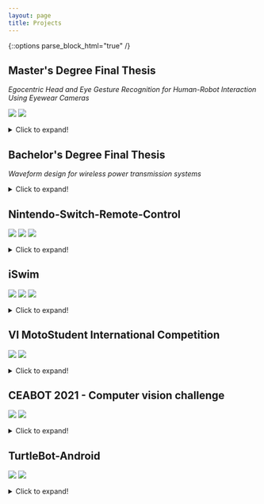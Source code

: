 ```yaml
---
layout: page
title: Projects
---
```


{::options parse_block_html="true" /}


## Master's Degree Final Thesis

_Egocentric Head and Eye Gesture Recognition for Human-Robot Interaction Using Eyewear Cameras_

![](https://img.shields.io/badge/Code-Python-informational?style=flat-square&logo=python&logoColor=white&color=3776AB) ![](https://img.shields.io/badge/Code-PyTorch-informational?style=flat-square&logo=pytorch&logoColor=white&color=EE4C2C)

<details>
  <summary>Click to expand!</summary>

  <p>In this thesis, I created a set of well-defined head and eye gestures that can be performed by disabled and mobility-impaired users. Then, a neural network for gesture recognition is presented. The neural network has been trained for five different gestures, with promising results (>90% recognition accuracy).</p>

  <p>This neural network uses an existing convolutional neural network (CNN) for homography estimation in image pairs, and a custom Long Short-Term Memory (LSTM) module for temporal sequence processing. The head and eye images are acquired from a Pupil Core headset, and the recognition model runs in real-time on a low-end PC. While we have envisioned this system for seamless and accesible Human-Robot Interaction (HRI), this technology opens the door to other promising applications.</p>
</details>

## Bachelor's Degree Final Thesis

_Waveform design for wireless power transmission systems_

<details>
  <summary>Click to expand!</summary>

  <p>In this work, the effect of saturation in the power amplifier (PA) of a power beacon is studied. It is shown via simulation that, when this effect is taken into account, the optimal waveforms are not those with a high Peak-to-Average Power Ratio (PAPR). Indeed, these waveforms are severely degraded by the PA saturation, and other waveforms and backoff parameters provide higher efficiency in wireless power transmission. These results differ from the common belief in the literature, and show that efficiency gains can be obtained with optimally-designed waveforms.</p>
</details>

## Nintendo-Switch-Remote-Control

![](https://img.shields.io/badge/Code-Java-informational?style=flat-square&logo=Java&logoColor=white&color=b07219) ![](https://img.shields.io/badge/Code-C-informational?style=flat-square&logo=c&logoColor=white&color=A8B9CC) ![](https://img.shields.io/badge/Code-WebRTC-informational?style=flat-square&logo=webrtc&logoColor=white&color=333333)

<details>
  <summary>Click to expand!</summary>

  <p>Software that allows remote play for Nintendo Switch. Built from scratch, currently supports sending controller input from one computer to another and playing games remotely. I'm currently finishing a WebRTC implementation that will include real-time audio and video streaming, thus allowing full remote play for the Nintendo Switch. It's the same technology used by streaming services such as Stadia, but open source!</p>

  <p>The project is divided into two parts: a GUI for both the client and server computers (programmed in JavaFx) and an Atmel firmware that can be flashed to an Arduino board and emulates a Nintendo Switch Pro Controller. To the best of my knowledge, it's the one and only firmware available for Atmel microcontrollers that reverse engineers the Pro Controller (some efforts have been made for the Horipad S, which has limited features).</p>

  <p>Source code available on [GitHub](https://github.com/javmarina/Nintendo-Switch-Remote-Control).</p>
</details>

## iSwim

![](https://img.shields.io/badge/Code-Android-informational?style=flat-square&logo=Android&logoColor=white&color=3DDC84) ![](https://img.shields.io/badge/Code-Java-informational?style=flat-square&logo=Java&logoColor=white&color=b07219) ![](https://img.shields.io/badge/Code-Kotlin-informational?style=flat-square&logo=kotlin&logoColor=white&color=0095D5)

<details>
  <summary>Click to expand!</summary>

  <p>An Android app that I started developing as I was learning Java and Android development (2014). While still in development (and will continue for the foreseeable future), it has slowly taken shape over time. I have tried to keep up to the new Android development techniques, and arguably the biggest lessons derive from my initial and innocent mistakes (for the record, I still hate the activity lifecycle).</p>
</details>

## VI MotoStudent International Competition

![](https://img.shields.io/badge/Code-C++-informational?style=flat-square&logo=cplusplus&logoColor=white&color=00599C) ![](https://img.shields.io/badge/Design-STM-informational?style=flat-square&logo=stmicroelectronics&logoColor=white&color=03234B)

<details>
  <summary>Click to expand!</summary>

  <p>I worked as a member of the [UMA Racing Team](http://racingteam.uma.es/) for two years, mainly focusing on the controller design and programming. I adapted the [VESC Project](https://vesc-project.com/) to a 13 kW Permanent Magnet Synchronous Motor (PMSM), and designed the PCB for the controller. I also led the electronics section of the team, overseeing the development of the power inverter, the data acquisition module and the battery.</p>

  <p>Eventually, the UMA Racing Team won the prize for the best electric motorcycle in the MS2 category 🏆.</p>
</details>

## CEABOT 2021 - Computer vision challenge

![](https://img.shields.io/badge/Code-Python-informational?style=flat-square&logo=Python&logoColor=white&color=3572A5) ![](https://img.shields.io/badge/Simulator-Unity-informational?style=flat-square&logo=unity&logoColor=white&color=000000)

<details>
  <summary>Click to expand!</summary>

  <p>Code developed for the CEABOT 2021 second challenge. The goal was to implement a leader-follower robotic system (with underwater vehicles). The follower robot uses a camera pointing to the leader, which has ArUco markers on it. Using the OpenCV library, the position of the ArUco is obtained, and the follower movement is controlled with a simple PID. We also optimized the image processing by using a parallel pipeline in order to reduce control latency, and designed a basic GUI for monitoring both vehicles. Our team achieved the first place in this challenge.</p>

  <p>Source code available on [GitHub](https://github.com/javmarina/CEABOT).</p>
</details>

## TurtleBot-Android

![](https://img.shields.io/badge/Code-Android-informational?style=flat-square&logo=Android&logoColor=white&color=3DDC84) ![](https://img.shields.io/badge/Code-ROS-informational?style=flat-square&logo=ROS&logoColor=white&color=22314E)

<details>
  <summary>Click to expand!</summary>

  <p>Basic Android app to teleoperate a TurtleBot and stream images from its multiple cameras. Showcases basic usage of ROS nodes in `rosjava`.</p>

  <p>Source code available on [GitHub](https://github.com/javmarina/TurtleBot-Android).</p>
</details>
